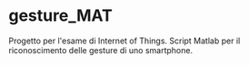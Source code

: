 # gesture_MAT
Progetto per l'esame di Internet of Things. Script Matlab per il riconoscimento delle gesture di uno smartphone.
